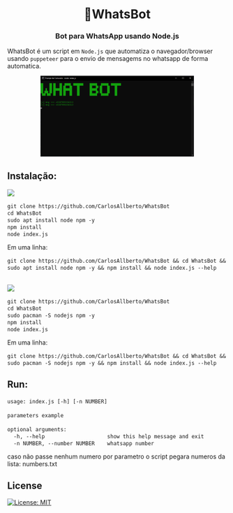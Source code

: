 <h1 align=center>🤖WhatsBot</h1>

<h3 align=center>Bot para WhatsApp usando Node.js</h3>

WhatsBot é um script em `Node.js` que automatiza o navegador/browser usando `puppeteer` para o envio de mensagems no whatsapp de forma automatica. 

<div align=center>
<img src="img.png" width="70%"/>
</div>

## Instalação:

<div style="display: flex;">  
    <img width="30px" src="https://www.debian.org/logos/openlogo-nd.svg"/>
</div>

```
git clone https://github.com/CarlosAllberto/WhatsBot
cd WhatsBot
sudo apt install node npm -y
npm install
node index.js
```

Em uma linha:

```
git clone https://github.com/CarlosAllberto/WhatsBot && cd WhatsBot && sudo apt install node npm -y && npm install && node index.js --help
```

<br/>

<div style="display: flex;">  
    <img width="30px" src="https://upload.wikimedia.org/wikipedia/commons/a/a5/Archlinux-icon-crystal-64.svg"/>
</div>

```
git clone https://github.com/CarlosAllberto/WhatsBot
cd WhatsBot
sudo pacman -S nodejs npm -y
npm install
node index.js
```

Em uma linha:

```
git clone https://github.com/CarlosAllberto/WhatsBot && cd WhatsBot && sudo pacman -S nodejs npm -y && npm install && node index.js --help
```

## Run:

```
usage: index.js [-h] [-n NUMBER]

parameters example

optional arguments:
  -h, --help                    show this help message and exit
  -n NUMBER, --number NUMBER    whatsapp number
```

caso não passe nenhum numero por parametro o script pegara numeros da lista: numbers.txt 

## License

[![License: MIT](https://img.shields.io/github/license/gcla/termshark.svg?color=yellow)](LICENSE)

